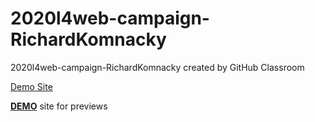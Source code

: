# 2020l4web-campaign-RichardKomnacky
2020l4web-campaign-RichardKomnacky created by GitHub Classroom

[Demo Site](https://richardkomnacky.github.io/index.html)

**[DEMO](https://git@github.com:pslib-cz/2020l4web-campaign-RichardKomnacky.git)** site for previews

